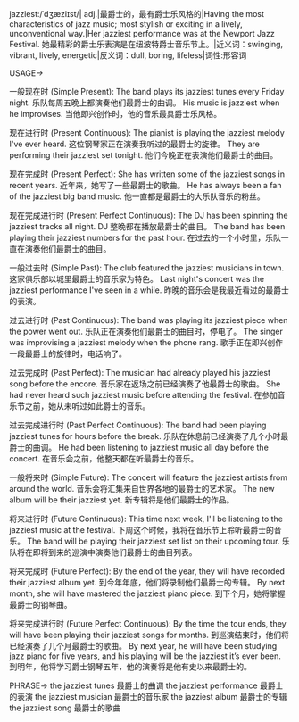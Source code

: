 jazziest:/ˈdʒæziɪst/| adj.|最爵士的，最有爵士乐风格的|Having the most characteristics of jazz music; most stylish or exciting in a lively, unconventional way.|Her jazziest performance was at the Newport Jazz Festival. 她最精彩的爵士乐表演是在纽波特爵士音乐节上。|近义词：swinging, vibrant, lively, energetic|反义词：dull, boring, lifeless|词性:形容词

USAGE->

一般现在时 (Simple Present):
The band plays its jazziest tunes every Friday night.  乐队每周五晚上都演奏他们最爵士的曲调。
His music is jazziest when he improvises. 当他即兴创作时，他的音乐最具爵士乐风格。


现在进行时 (Present Continuous):
The pianist is playing the jazziest melody I've ever heard.  这位钢琴家正在演奏我听过的最爵士的旋律。
They are performing their jazziest set tonight.  他们今晚正在表演他们最爵士的曲目。


现在完成时 (Present Perfect):
She has written some of the jazziest songs in recent years.  近年来，她写了一些最爵士的歌曲。
He has always been a fan of the jazziest big band music. 他一直都是最爵士的大乐队音乐的粉丝。


现在完成进行时 (Present Perfect Continuous):
The DJ has been spinning the jazziest tracks all night.  DJ 整晚都在播放最爵士的曲目。
The band has been playing their jazziest numbers for the past hour.  在过去的一个小时里，乐队一直在演奏他们最爵士的曲目。


一般过去时 (Simple Past):
The club featured the jazziest musicians in town.  这家俱乐部以城里最爵士的音乐家为特色。
Last night's concert was the jazziest performance I've seen in a while.  昨晚的音乐会是我最近看过的最爵士的表演。


过去进行时 (Past Continuous):
The band was playing its jazziest piece when the power went out.  乐队正在演奏他们最爵士的曲目时，停电了。
The singer was improvising a jazziest melody when the phone rang.  歌手正在即兴创作一段最爵士的旋律时，电话响了。


过去完成时 (Past Perfect):
The musician had already played his jazziest song before the encore.  音乐家在返场之前已经演奏了他最爵士的歌曲。
She had never heard such jazziest music before attending the festival. 在参加音乐节之前，她从未听过如此爵士的音乐。


过去完成进行时 (Past Perfect Continuous):
The band had been playing jazziest tunes for hours before the break.  乐队在休息前已经演奏了几个小时最爵士的曲调。
He had been listening to jazziest music all day before the concert.  在音乐会之前，他整天都在听最爵士的音乐。


一般将来时 (Simple Future):
The concert will feature the jazziest artists from around the world.  音乐会将汇集来自世界各地的最爵士的艺术家。
The new album will be their jazziest yet.  新专辑将是他们最爵士的作品。


将来进行时 (Future Continuous):
This time next week, I'll be listening to the jazziest music at the festival.  下周这个时候，我将在音乐节上聆听最爵士的音乐。
The band will be playing their jazziest set list on their upcoming tour.  乐队将在即将到来的巡演中演奏他们最爵士的曲目列表。


将来完成时 (Future Perfect):
By the end of the year, they will have recorded their jazziest album yet.  到今年年底，他们将录制他们最爵士的专辑。
By next month, she will have mastered the jazziest piano piece.  到下个月，她将掌握最爵士的钢琴曲。


将来完成进行时 (Future Perfect Continuous):
By the time the tour ends, they will have been playing their jazziest songs for months.  到巡演结束时，他们将已经演奏了几个月最爵士的歌曲。
By next year, he will have been studying jazz piano for five years, and his playing will be the jazziest it’s ever been. 到明年，他将学习爵士钢琴五年，他的演奏将是他有史以来最爵士的。


PHRASE->
the jazziest tunes 最爵士的曲调
the jazziest performance 最爵士的表演
the jazziest musician 最爵士的音乐家
the jazziest album 最爵士的专辑
the jazziest song 最爵士的歌曲
